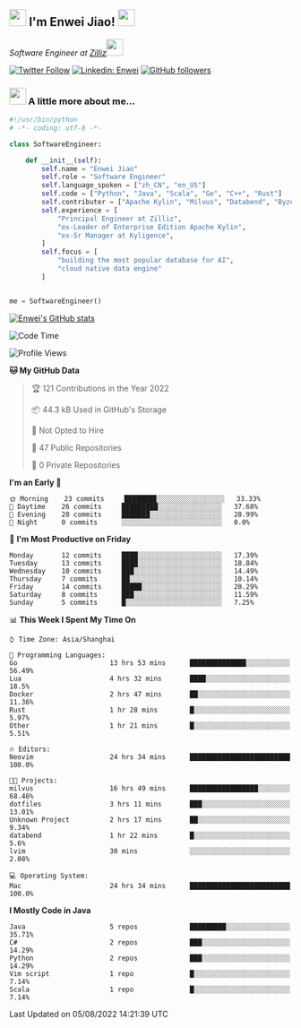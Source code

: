 <h2><img src="https://emojis.slackmojis.com/emojis/images/1531849430/4246/blob-sunglasses.gif?1531849430" width="30"/> I'm  Enwei Jiao! <img src="https://media.giphy.com/media/juBt25nT1KGys/giphy.gif" width=30> </h2>
<!-- <img align='right' src="https://media.giphy.com/media/M9gbBd9nbDrOTu1Mqx/giphy.gif" width="230"> -->
<p><em>Software Engineer at <a href="https://zilliz.com/">Zilliz</a><img src="https://media.giphy.com/media/WUlplcMpOCEmTGBtBW/giphy.gif" width="30"></em></p>

[![Twitter Follow](https://img.shields.io/twitter/follow/misteranmol?label=Follow)](https://twitter.com/intent/follow?screen_name=EnweiJiao)
[![Linkedin: Enwei](https://img.shields.io/badge/-enwei-blue?style=&logo=Linkedin&logoColor=white&link=https://www.linkedin.com/in/enwei-jiao-41192a97)](https://www.linkedin.com/in/enwei-jiao-41192a97/)
[![GitHub followers](https://img.shields.io/github/followers/jiaoew1991?label=Follow&style=social)](https://github.com/jiaoew1991)


### <img src="https://media.giphy.com/media/VgCDAzcKvsR6OM0uWg/giphy.gif" width="30"> A little more about me...  

```python
#!/usr/bin/python
# -*- coding: utf-8 -*-

class SoftwareEngineer:

    def __init__(self):
        self.name = "Enwei Jiao"
        self.role = "Software Engineer"
        self.language_spoken = ["zh_CN", "en_US"]
        self.code = ["Python", "Java", "Scala", "Go", "C++", "Rust"]
        self.contributer = ["Apache Kylin", "Milvus", "Databend", "Byzer-Lang"]
        self.experience = [
            "Principal Engineer at Zilliz",
            "ex-Leader of Enterprise Edition Apache Kylin",
            "ex-Sr Manager at Kyligence",
        ]
        self.focus = [
            "building the most popular database for AI",
            "cloud native data engine"
        ]


me = SoftwareEngineer()
```

[![Enwei's GitHub stats](https://github-readme-stats.vercel.app/api?username=jiaoew1991&count_private=true&show_icons=true)](https://github.com/jiaoew1991/jiaoew1991)

<!-- [![Top Langs](https://github-readme-stats.vercel.app/api/top-langs/?username=jiaoew1991&layout=compact)](https://github.com/jiaoew1991/jiaoew1991) -->

<!--START_SECTION:waka-->
![Code Time](http://img.shields.io/badge/Code%20Time-44%20hrs%206%20mins-blue)

![Profile Views](http://img.shields.io/badge/Profile%20Views-93-blue)

**🐱 My GitHub Data** 

> 🏆 121 Contributions in the Year 2022
 > 
> 📦 44.3 kB Used in GitHub's Storage 
 > 
> 🚫 Not Opted to Hire
 > 
> 📜 47 Public Repositories 
 > 
> 🔑 0 Private Repositories  
 > 
**I'm an Early 🐤** 

```text
🌞 Morning    23 commits     ████████░░░░░░░░░░░░░░░░░   33.33% 
🌆 Daytime    26 commits     █████████░░░░░░░░░░░░░░░░   37.68% 
🌃 Evening    20 commits     ███████░░░░░░░░░░░░░░░░░░   28.99% 
🌙 Night      0 commits      ░░░░░░░░░░░░░░░░░░░░░░░░░   0.0%

```
📅 **I'm Most Productive on Friday** 

```text
Monday       12 commits     ████░░░░░░░░░░░░░░░░░░░░░   17.39% 
Tuesday      13 commits     ████░░░░░░░░░░░░░░░░░░░░░   18.84% 
Wednesday    10 commits     ███░░░░░░░░░░░░░░░░░░░░░░   14.49% 
Thursday     7 commits      ██░░░░░░░░░░░░░░░░░░░░░░░   10.14% 
Friday       14 commits     █████░░░░░░░░░░░░░░░░░░░░   20.29% 
Saturday     8 commits      ███░░░░░░░░░░░░░░░░░░░░░░   11.59% 
Sunday       5 commits      █░░░░░░░░░░░░░░░░░░░░░░░░   7.25%

```


📊 **This Week I Spent My Time On** 

```text
⌚︎ Time Zone: Asia/Shanghai

💬 Programming Languages: 
Go                       13 hrs 53 mins      ██████████████░░░░░░░░░░░   56.49% 
Lua                      4 hrs 32 mins       ████░░░░░░░░░░░░░░░░░░░░░   18.5% 
Docker                   2 hrs 47 mins       ██░░░░░░░░░░░░░░░░░░░░░░░   11.36% 
Rust                     1 hr 28 mins        █░░░░░░░░░░░░░░░░░░░░░░░░   5.97% 
Other                    1 hr 21 mins        █░░░░░░░░░░░░░░░░░░░░░░░░   5.51%

🔥 Editors: 
Neovim                   24 hrs 34 mins      █████████████████████████   100.0%

🐱‍💻 Projects: 
milvus                   16 hrs 49 mins      █████████████████░░░░░░░░   68.46% 
dotfiles                 3 hrs 11 mins       ███░░░░░░░░░░░░░░░░░░░░░░   13.01% 
Unknown Project          2 hrs 17 mins       ██░░░░░░░░░░░░░░░░░░░░░░░   9.34% 
databend                 1 hr 22 mins        █░░░░░░░░░░░░░░░░░░░░░░░░   5.6% 
lvim                     30 mins             ░░░░░░░░░░░░░░░░░░░░░░░░░   2.08%

💻 Operating System: 
Mac                      24 hrs 34 mins      █████████████████████████   100.0%

```

**I Mostly Code in Java** 

```text
Java                     5 repos             █████████░░░░░░░░░░░░░░░░   35.71% 
C#                       2 repos             ███░░░░░░░░░░░░░░░░░░░░░░   14.29% 
Python                   2 repos             ███░░░░░░░░░░░░░░░░░░░░░░   14.29% 
Vim script               1 repo              █░░░░░░░░░░░░░░░░░░░░░░░░   7.14% 
Scala                    1 repo              █░░░░░░░░░░░░░░░░░░░░░░░░   7.14%

```



 Last Updated on 05/08/2022 14:21:39 UTC
<!--END_SECTION:waka-->
